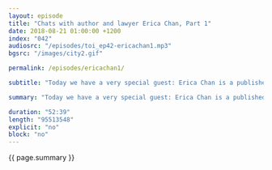 ```yaml
---
layout: episode
title: "Chats with author and lawyer Erica Chan, Part 1"
date: 2018-08-21 01:00:00 +1200
index: "042"
audiosrc: "/episodes/toi_ep42-ericachan1.mp3"
bgsrc: "/images/city2.gif"

permalink: /episodes/ericachan1/

subtitle: "Today we have a very special guest: Erica Chan is a published science fiction author, a lawyer, and someone who delivers such great chats we had to break this episode up into parts. For our frist part we hear about her story: how she started writing and how she became a lawyer. We touch on laws around techonolgy, data privacy, corporate morality, dystopian fiction, representation, technology as a tool for empathy, and more! Enjoy :)"

summary: "Today we have a very special guest: Erica Chan is a published science fiction author, a lawyer, and someone who delivers such great chats we had to break this episode up into parts. For our frist part we hear about her story: how she started writing and how she became a lawyer. We touch on laws around techonolgy, data privacy, corporate morality, dystopian fiction, representation, technology as a tool for empathy, and more! Enjoy :)"

duration: "52:39"
length: "95513548"
explicit: "no"
block: "no" 
---
```

<section class="summary" markdown="1">

{{ page.summary }}

</section>



<section id="shownotes" class="hidden" markdown="1">


</section>
